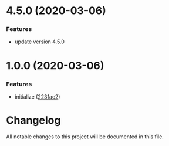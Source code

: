 # 4.5.0 (2020-03-06)


### Features

* update version 4.5.0


# 1.0.0 (2020-03-06)


### Features

* initialize ([2231ac2](https://github.com/worldreaver/SystemBuffers/commit/2231ac2047732f229e5171ea04e2195e391f4f60))

# Changelog
All notable changes to this project will be documented in this file.
